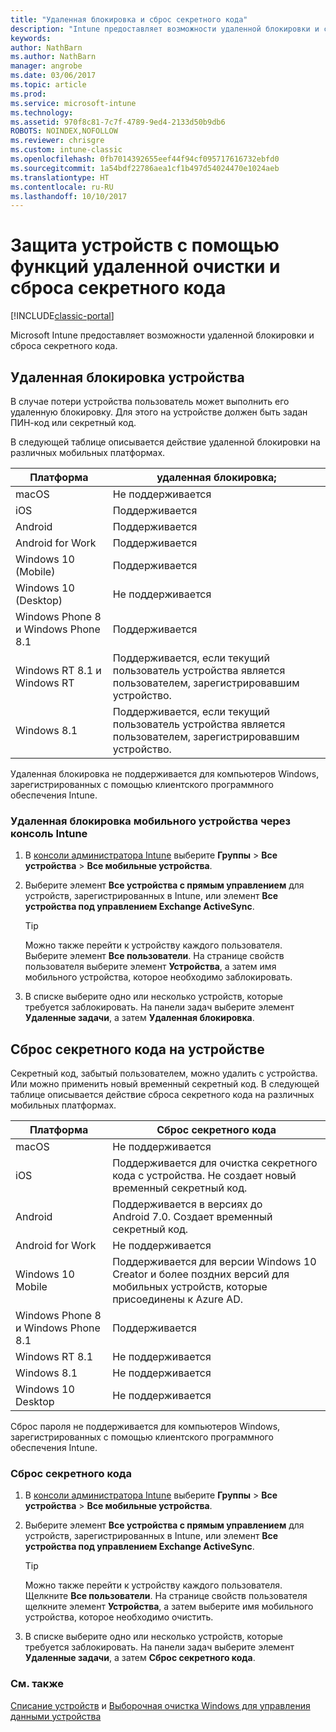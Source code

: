 ```yaml
---
title: "Удаленная блокировка и сброс секретного кода"
description: "Intune предоставляет возможности удаленной блокировки и сброса секретного кода."
keywords: 
author: NathBarn
ms.author: NathBarn
manager: angrobe
ms.date: 03/06/2017
ms.topic: article
ms.prod: 
ms.service: microsoft-intune
ms.technology: 
ms.assetid: 970f8c81-7c7f-4789-9ed4-2133d50b9db6
ROBOTS: NOINDEX,NOFOLLOW
ms.reviewer: chrisgre
ms.custom: intune-classic
ms.openlocfilehash: 0fb7014392655eef44f94cf095717616732ebfd0
ms.sourcegitcommit: 1a54bdf22786aea1cf1b497d54024470e1024aeb
ms.translationtype: HT
ms.contentlocale: ru-RU
ms.lasthandoff: 10/10/2017
---
```

# <a name="help-protect-your-devices-with-remote-lock-and-passcode-reset"></a>Защита устройств с помощью функций удаленной очистки и сброса секретного кода

[!INCLUDE[classic-portal](../includes/classic-portal.md)]

Microsoft Intune предоставляет возможности удаленной блокировки и сброса секретного кода.

## <a name="lock-a-device-remotely"></a>Удаленная блокировка устройства
В случае потери устройства пользователь может выполнить его удаленную блокировку. Для этого на устройстве должен быть задан ПИН-код или секретный код.

В следующей таблице описывается действие удаленной блокировки на различных мобильных платформах.

|Платформа|удаленная блокировка;|
|------------|---------------|
|macOS|Не поддерживается|
|iOS|Поддерживается|
|Android|Поддерживается|
|Android for Work|Поддерживается|
|Windows 10 (Mobile)|Поддерживается|
|Windows 10 (Desktop)|Не поддерживается|
|Windows Phone 8 и Windows Phone 8.1|Поддерживается|
|Windows RT 8.1 и Windows RT|Поддерживается, если текущий пользователь устройства является пользователем, зарегистрировавшим устройство.|
|Windows 8.1|Поддерживается, если текущий пользователь устройства является пользователем, зарегистрировавшим устройство.|

Удаленная блокировка не поддерживается для компьютеров Windows, зарегистрированных с помощью клиентского программного обеспечения Intune.

### <a name="lock-a-mobile-device-remotely-through-the-intune-console"></a>Удаленная блокировка мобильного устройства через консоль Intune

1.  В [консоли администратора Intune](https://manage.microsoft.com/) выберите **Группы** &gt; **Все устройства** &gt; **Все мобильные устройства**.

2.  Выберите элемент **Все устройства с прямым управлением** для устройств, зарегистрированных в Intune, или элемент **Все устройства под управлением Exchange ActiveSync**.

    > [!TIP]
    > Можно также перейти к устройству каждого пользователя. Выберите элемент **Все пользователи**. На странице свойств пользователя выберите элемент **Устройства**, а затем имя мобильного устройства, которое необходимо заблокировать.

3.  В списке выберите одно или несколько устройств, которые требуется заблокировать. На панели задач выберите элемент **Удаленные задачи**, а затем **Удаленная блокировка**.

## <a name="reset-the-passcode-on-a-device"></a>Сброс секретного кода на устройстве
Секретный код, забытый пользователем, можно удалить с устройства. Или можно применить новый временный секретный код. В следующей таблице описывается действие сброса секретного кода на различных мобильных платформах.

|Платформа|Сброс секретного кода|
|------------|------------------|
|macOS|Не поддерживается|
|iOS|Поддерживается для очистка секретного кода с устройства. Не создает новый временный секретный код.|
|Android|Поддерживается в версиях до Android 7.0. Создает временный секретный код.|
|Android for Work|Не поддерживается|
|Windows 10 Mobile|Поддерживается для версии Windows 10 Creator и более поздних версий для мобильных устройств, которые присоединены к Azure AD.|
|Windows Phone 8 и Windows Phone 8.1|Поддерживается|
|Windows RT 8.1|Не поддерживается|
|Windows 8.1|Не поддерживается|
|Windows 10 Desktop|Не поддерживается|

Сброс пароля не поддерживается для компьютеров Windows, зарегистрированных с помощью клиентского программного обеспечения Intune.

### <a name="reset-a-passcode"></a>Сброс секретного кода

1.  В [консоли администратора Intune](https://manage.microsoft.com/) выберите **Группы** &gt; **Все устройства** &gt; **Все мобильные устройства**.

2.  Выберите элемент **Все устройства с прямым управлением** для устройств, зарегистрированных в Intune, или элемент **Все устройства под управлением Exchange ActiveSync**.

    > [!TIP]
    > Можно также перейти к устройству каждого пользователя. Щелкните **Все пользователи**. На странице свойств пользователя щелкните элемент **Устройства**, а затем выберите имя мобильного устройства, которое необходимо очистить.

3.  В списке выберите одно или несколько устройств, которые требуется заблокировать. На панели задач выберите элемент **Удаленные задачи**, а затем **Сброс секретного кода**.


### <a name="see-also"></a>См. также
[Списание устройств](retire-devices-from-microsoft-intune-management.md) и [Выборочная очистка Windows для управления данными устройства](http://technet.microsoft.com/library/dn486874.aspx)
